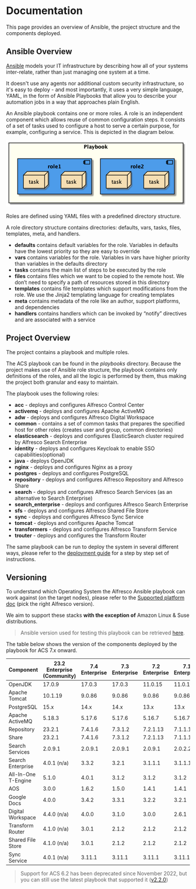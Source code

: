 # Documentation

This page provides an overview of Ansible, the project structure and the components deployed.

## Ansible Overview

[Ansible](https://www.ansible.com/overview/how-ansible-works) models your IT infrastructure by describing how all of your systems inter-relate, rather than just managing one system at a time.

It doesn't use any agents nor additional custom security infrastructure, so it's easy to deploy - and most importantly, it uses a very simple language, YAML, in the form of Ansible Playbooks that allow you to describe your automation jobs in a way that approaches plain English.

An Ansible playbook contains one or more roles. A role is an independent component which allows reuse of common configuration steps. It consists of a set of tasks used to configure a host to serve a certain purpose, for example, configuring a service. This is depicted in the diagram below.

![Playbook Overview](./resources/playbook-overview.png)

Roles are defined using YAML files with a predefined directory structure.

A role directory structure contains directories: defaults, vars, tasks, files, templates, meta, and handlers.

* **defaults** contains default variables for the role. Variables in defaults have the lowest priority so they are easy to override
* **vars** contains variables for the role. Variables in vars have higher priority than variables in the defaults directory
* **tasks** contains the main list of steps to be executed by the role
* **files** contains files which we want to be copied to the remote host. We don’t need to specify a path of resources stored in this directory
* **templates** contains file templates which support modifications from the role. We use the Jinja2 templating language for creating templates
* **meta** contains metadata of the role like an author, support platforms, and dependencies
* **handlers** contains handlers which can be invoked by “notify” directives and are associated with a service

## Project Overview

The project contains a playbook and multiple roles.

The ACS playbook can be found in the _playbooks_ directory. Because the project makes use of Ansible role structure, the playbook contains only definitions of the roles, and all the logic is performed by them, thus making the project both granular and easy to maintain.

The playbook uses the following roles:

* **acc** - deploys and configures Alfresco Control Center
* **activemq** - deploys and configures Apache ActiveMQ
* **adw** - deploys and configures Alfresco Digital Workspace
* **common** - contains a set of common tasks that prepares the specified host
  for other roles (creates user and group, common directories)
* **elasticsearch** - deploys and configures ElasticSearch cluster required by
  Alfresco Search Enterprise
* **identity** - deploys and configures Keycloak to enable SSO
  capabilities(optional)
* **java** - deploys OpenJDK
* **nginx** - deploys and configures Nginx as a proxy
* **postgres** - deploys and configures PostgreSQL
* **repository** - deploys and configures Alfresco Repository and Alfresco Share
* **search** - deploys and configures Alfresco Search Services (as
  an alternative to Search Enterprise)
* **search_enterprise** - deploys and configures Alfresco Search Enterprise
* **sfs** - deploys and configures Alfresco Shared File Store
* **sync** - deploys and configures Alfresco Sync Service
* **tomcat** - deploys and configures Apache Tomcat
* **transformers** - deploys and configures Alfresco Transform Service
* **trouter** - deploys and configures the Transform Router

The same playbook can be run to deploy the system in several different ways,
please refer to the [deployment guide](./deployment-guide.md) for a step by step
set of instructions.

## Versioning

To understand which Operating System the Alfresco Ansible playbook can work
against (on the target nodes), please refer to the [Supported
platform doc](https://docs.alfresco.com/content-services/latest/support/) (pick
the right Alfresco version).

We aim to support these stacks **with the exception of** Amazon Linux & Suse
distributions.

> Ansible version used for testing this playbook can be retrieved [here](https://github.com/Alfresco/alfresco-ansible-deployment/blob/master/Pipfile#L7).

The table below shows the version of the components deployed by the playbook for ACS 7.x onward.

| Component           | 23.2 Enterprise (Community) | 7.4 Enterprise | 7.3 Enterprise | 7.2 Enterprise | 7.1 Enterprise | 7.0 Enterprise |
|---------------------|-----------------------------|----------------|----------------|----------------|----------------|----------------|
| OpenJDK             | 17.0.9                      | 17.0.3         | 17.0.3         | 11.0.15        | 11.0.15        | 11.0.15        |
| Apache Tomcat       | 10.1.19                     | 9.0.86         | 9.0.86         | 9.0.86         | 9.0.86         | 9.0.86         |
| PostgreSQL          | 15.x                        | 14.x           | 14.x           | 13.x           | 13.x           | 13.x           |
| Apache ActiveMQ     | 5.18.3                      | 5.17.6         | 5.17.6         | 5.16.7         | 5.16.7         | 5.16.7         |
| Repository          | 23.2.1                      | 7.4.1.6        | 7.3.1.2        | 7.2.1.13       | 7.1.1.10       | 7.0.1.4        |
| Share               | 23.2.1                      | 7.4.1.6        | 7.3.1.2        | 7.2.1.13       | 7.1.1.10       | 7.0.1.4        |
| Search Services     | 2.0.9.1                     | 2.0.9.1        | 2.0.9.1        | 2.0.9.1        | 2.0.2.2        | 2.0.1.1        |
| Search Enterprise   | 4.0.1 (n/a)                 | 3.3.2          | 3.2.1          | 3.1.1.1        | 3.1.1.1        | n/a            |
| All-In-One T-Engine | 5.1.0                       | 4.0.1          | 3.1.2          | 3.1.2          | 3.1.2          | 2.3.10         |
| AOS                 | 3.0.0                       | 1.6.2          | 1.5.0          | 1.4.1          | 1.4.1          | 1.4.0          |
| Google Docs         | 4.0.0                       | 3.4.2          | 3.3.1          | 3.2.2          | 3.2.1          | 3.2.1          |
| Digital Workspace   | 4.4.0 (n/a)                 | 4.0.0          | 3.1.0          | 3.0.0          | 2.6.1          | 2.1.0          |
| Transform Router    | 4.1.0 (n/a)                 | 3.0.1          | 2.1.2          | 2.1.2          | 2.1.2          | 1.3.2          |
| Shared File Store   | 4.1.0 (n/a)                 | 3.0.1          | 2.1.2          | 2.1.2          | 2.1.2          | 0.13.0         |
| Sync Service        | 4.0.1 (n/a)                 | 3.11.1         | 3.11.1         | 3.11.1         | 3.11.1         | 3.4.0          |

> Support for ACS 6.2 has been deprecated since November 2022, but you can still use the latest playbook that supported it ([v2.2.0](https://github.com/Alfresco/alfresco-ansible-deployment/releases/tag/v2.2.0))
